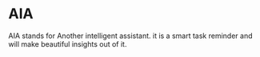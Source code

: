 # AIA
AIA stands for Another intelligent assistant. it is a smart task reminder and will make beautiful insights out of it.
